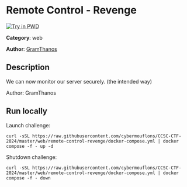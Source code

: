 # Remote Control - Revenge

[![Try in PWD](https://raw.githubusercontent.com/play-with-docker/stacks/master/assets/images/button.png)](https://labs.play-with-docker.com/?stack=https://raw.githubusercontent.com/cybermouflons/CCSC-CTF-2024/master/web/remote-control-revenge/docker-compose.yml)


**Category**: web

**Author**: [GramThanos](https://github.com/GramThanos)

## Description

We can now monitor our server securely. (the intended way)


Author: GramThanos


## Run locally

Launch challenge:
```
curl -sSL https://raw.githubusercontent.com/cybermouflons/CCSC-CTF-2024/master/web/remote-control-revenge/docker-compose.yml | docker compose -f - up -d
```

Shutdown challenge:
```
curl -sSL https://raw.githubusercontent.com/cybermouflons/CCSC-CTF-2024/master/web/remote-control-revenge/docker-compose.yml | docker compose -f - down
```
